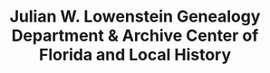 ---
layout: repo
title: "Julian W. Lowenstein Genealogy Department & 
Archive Center of Florida and Local History 
"
id: 1025
permalink: repos/1025/
---